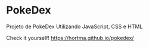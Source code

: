 # PokeDex
 Projeto de PokeDex
 Utilizando JavaScript, CSS e HTML

 Check it yourself!
 https://hortma.github.io/pokedex/
